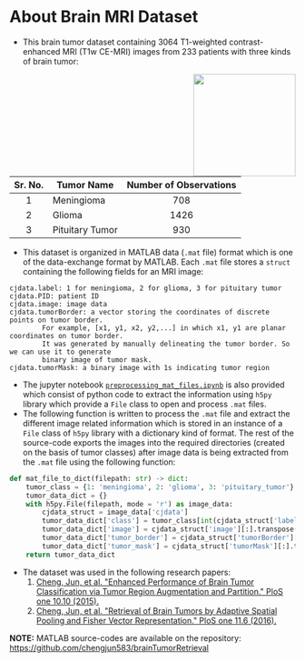 # About Brain MRI Dataset  
- This brain tumor dataset containing 3064 T1-weighted contrast-enhanced MRI (T1w CE-MRI) images from 233 patients with three kinds of brain tumor:  
<img align="right" src = "https://github.com/strikersps/Brain-MRI-Image-Classification-Using-Deep-Learning/blob/main/Brain-Tumor-Dataset/Dataset-Distribution.png" height = "180"/>  

  |Sr. No. | Tumor Name | Number of Observations |
  |:-----:|------------|:----------------------:|
  | 1 | Meningioma | 708 |
  | 2 | Glioma | 1426 |
  | 3 | Pituitary Tumor | 930 |
  
  
- This dataset is organized in MATLAB data (`.mat` file) format which is one of the data-exchange format by MATLAB. Each `.mat` file stores a `struct` containing the following fields for an MRI image:

```text
cjdata.label: 1 for meningioma, 2 for glioma, 3 for pituitary tumor
cjdata.PID: patient ID
cjdata.image: image data
cjdata.tumorBorder: a vector storing the coordinates of discrete points on tumor border.
		For example, [x1, y1, x2, y2,...] in which x1, y1 are planar coordinates on tumor border.
		It was generated by manually delineating the tumor border. So we can use it to generate
		binary image of tumor mask.
cjdata.tumorMask: a binary image with 1s indicating tumor region
```

- The jupyter notebook [`preprocessing_mat_files.ipynb`](https://nbviewer.jupyter.org/github/strikersps/Brain-MRI-Image-Classification-Using-Deep-Learning/blob/main/Brain-Tumor-Dataset/preprocessing_mat_files.ipynb) is also provided which consist of python code to extract the information using `h5py` library which provide a `File` class to open and process `.mat` files.
- The following function is written to process the `.mat` file and extract the different image related information which is stored in an instance of a `File` class of `h5py` library with a dictionary kind of format. The rest of the source-code exports the images into the required directories (created on the basis of tumor classes) after image data is being extracted from the `.mat` file using the following function:

```python
def mat_file_to_dict(filepath: str) -> dict:
	tumor_class = {1: 'meningioma', 2: 'glioma', 3: 'pituitary_tumor'}
	tumor_data_dict = {}
	with h5py.File(filepath, mode = 'r') as image_data:
		cjdata_struct = image_data['cjdata']
		tumor_data_dict['class'] = tumor_class[int(cjdata_struct['label'][0, 0])]
		tumor_data_dict['image'] = cjdata_struct['image'][:].transpose()
		tumor_data_dict['tumor_border'] = cjdata_struct['tumorBorder'][0]
		tumor_data_dict['tumor_mask'] = cjdata_struct['tumorMask'][:].transpose()
	return tumor_data_dict
```

- The dataset was used in the following research papers:
  1.  [Cheng, Jun, et al. "Enhanced Performance of Brain Tumor Classification via Tumor Region Augmentation and Partition." PloS one 10.10 (2015).](https://journals.plos.org/plosone/article?id=10.1371/journal.pone.0140381)
  2.  [Cheng, Jun, et al. "Retrieval of Brain Tumors by Adaptive Spatial Pooling and Fisher Vector Representation." PloS one 11.6 (2016).](https://journals.plos.org/plosone/article?id=10.1371/journal.pone.0157112)

**NOTE:** MATLAB source-codes are available on the repository: https://github.com/chengjun583/brainTumorRetrieval
